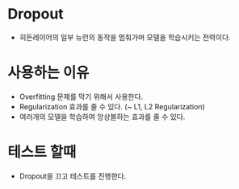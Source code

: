 # Dropout

- 히든레이어의 일부 뉴런의 동작을 멈춰가며 모델을 학습시키는 전력이다.

# 사용하는 이유

- Overfitting 문제를 막기 위해서 사용한다.
- Regularization 효과를 줄 수 있다. (~ L1, L2 Regularization)
- 여러개의 모델을 학습하여 앙상블하는 효과를 줄 수 있다.

# 테스트 할때

- Dropout을 끄고 테스트를 진행한다.

